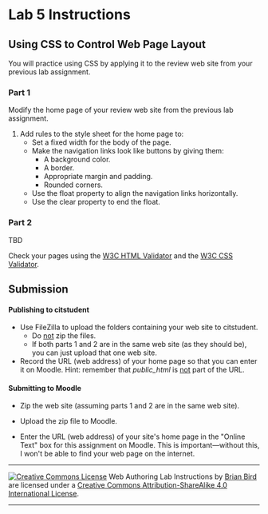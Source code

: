 # Lab 5 Instructions


## Using CSS to Control Web Page Layout

You will practice using CSS by applying it to the review web site from your previous lab assignment.

### Part 1

Modify the home page of your review web site from the previous lab assignment. 

1. Add rules to the style sheet for the home page to:
   - Set a fixed width for the body of the page.
   - Make the navigation links look like buttons by giving them:
     - A background color.
     - A border.
     - Appropriate margin and padding.
     - Rounded corners.
   - Use the float property to align the navigation links horizontally.
   - Use the clear property to end the float.


### Part 2

TBD

Check your pages using the [W3C HTML Validator](https://validator.w3.org)  and the [W3C CSS Validator](http://jigsaw.w3.org/css-validator/).



## Submission

#### Publishing to citstudent

- Use FileZilla to upload the folders containing your web site to citstudent.
  - Do <u>not</u> zip the files.
  - If both parts 1 and 2 are in the same web site (as they should be), you can just upload that one web site.
- Record the URL (web address) of your home page so that you can enter it on Moodle.
  Hint: remember that *public_html* is <u>not</u> part of the URL.

#### Submitting to Moodle

- Zip the web site (assuming parts 1 and 2 are in the same web site).

- Upload the zip file to Moodle.

- Enter the URL (web address) of your site's home page in the "Online Text" box for this assignment on  Moodle. This is important&mdash;without this, I won't be able to find your web page on the internet.

  

------

[![Creative Commons License](https://i.creativecommons.org/l/by-sa/4.0/88x31.png)](http://creativecommons.org/licenses/by-sa/4.0/) Web Authoring Lab Instructions by [Brian Bird](https://profbird.dev) are licensed under a [Creative Commons Attribution-ShareAlike 4.0 International License](http://creativecommons.org/licenses/by-sa/4.0/). 

------------



